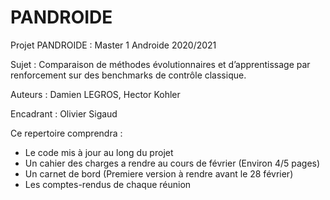 # PANDROIDE


Projet PANDROIDE : Master 1 Androide 2020/2021 


Sujet : Comparaison de méthodes évolutionnaires et d’apprentissage par renforcement sur des benchmarks de contrôle classique. 

Auteurs : Damien LEGROS, Hector Kohler


Encadrant : Olivier Sigaud


Ce repertoire comprendra : 
- Le code mis à jour au long du projet
- Un cahier des charges a rendre au cours de février (Environ 4/5 pages)
- Un carnet de bord (Premiere version à rendre avant le 28 février)
- Les comptes-rendus de chaque réunion
